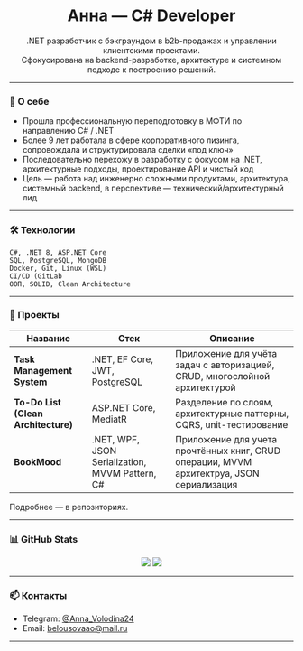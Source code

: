 <h1 align="center">Анна — C# Developer</h1>

<p align="center">
  .NET разработчик с бэкграундом в b2b-продажах и управлении клиентскими проектами.<br>
  Сфокусирована на backend-разработке, архитектуре и системном подходе к построению решений.
</p>

---

### 📌 О себе

- Прошла профессиональную переподготовку в МФТИ по направлению C# / .NET
- Более 9 лет работала в сфере корпоративного лизинга, сопровождала и структурировала сделки «под ключ»
- Последовательно перехожу в разработку с фокусом на .NET, архитектурные подходы, проектирование API и чистый код
- Цель — работа над инженерно сложными продуктами, архитектура, системный backend, в перспективе — технический/архитектурный лид

---

### 🛠 Технологии

```
C#, .NET 8, ASP.NET Core  
SQL, PostgreSQL, MongoDB  
Docker, Git, Linux (WSL)  
CI/CD (GitLab  
ООП, SOLID, Clean Architecture
```

---

### 📂 Проекты

| Название | Стек | Описание |
|----------|------|----------|
| **Task Management System** | .NET, EF Core, JWT, PostgreSQL | Приложение для учёта задач с авторизацией, CRUD, многослойной архитектурой |
| **To-Do List (Clean Architecture)** | ASP.NET Core, MediatR | Разделение по слоям, архитектурные паттерны, CQRS, unit-тестирование 
| **BookMood** | .NET, WPF, JSON Serialization, MVVM Pattern, C# | Приложение для учета прочтённых книг, CRUD операции, MVVM архитектруа, JSON сериализация |

Подробнее — в репозиториях.

---

### 📊 GitHub Stats

<div align="center">
  <img src="https://github-readme-stats.vercel.app/api?username=Belousovaao&show_icons=true&hide_title=true&hide=contribs&theme=graywhite" />
  <img src="https://github-readme-stats.vercel.app/api/top-langs/?username=Belousovaao&layout=compact&theme=graywhite" />
</div>

---

### 📫 Контакты

- Telegram: [@Anna_Volodina24](https://t.me/Anna_Volodina24)
- Email: belousovaao@mail.ru

---
